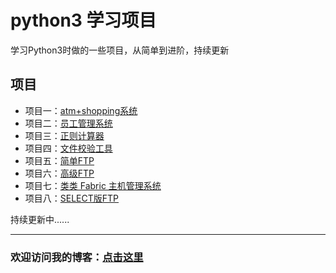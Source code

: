 # python3 学习项目
学习Python3时做的一些项目，从简单到进阶，持续更新

## 项目
* 项目一：[atm+shopping系统](https://github.com/tjy-cool/py3_project/tree/master/atm_shopping)
* 项目二：[员工管理系统](https://github.com/tjy-cool/py3_project/tree/master/staffing_system)
* 项目三：[正则计算器](https://github.com/tjy-cool/py3_project/tree/master/re_calculator)
* 项目四：[文件校验工具](https://github.com/tjy-cool/py3_project/tree/master/Hash_tool)
* 项目五：[简单FTP](https://github.com/tjy-cool/py3_project/blob/master/FTP)
* 项目六：[高级FTP](https://github.com/tjy-cool/py3_project/tree/master/Advanced_FTP)
* 项目七：[类类 Fabric 主机管理系统](https://github.com/tjy-cool/py3_project/tree/master/Fabric_host)
* 项目八：[SELECT版FTP](https://github.com/tjy-cool/py3_project/tree/master/SELECT_FTP)

持续更新中......

-----
### 欢迎访问我的博客：[点击这里](https://tjy-cool.github.io/)
